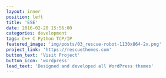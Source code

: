 ```yaml
---
layout: inner
position: left
title: 'ESE'
date: 2016-02-20 15:56:00
categories: development
tags: C++ C Python TCP/IP
featured_image: 'img/posts/03_rescue-robot-1130x864-2x.png'
project_link: 'https://rescuethemes.com'
button_text: 'Visit Project'
button_icon: 'wordpress'
lead_text: 'Designed and developed all WordPress themes'
---
```

